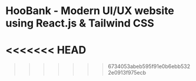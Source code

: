 # HooBank - Modern UI/UX website using React.js & Tailwind CSS
<<<<<<< HEAD
=======


>>>>>>> 6734053abeb595f91e0b6ebb5322e0913f975ecb
